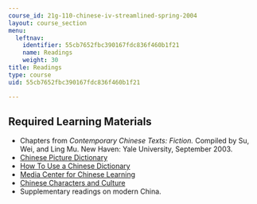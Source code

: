 ```yaml
---
course_id: 21g-110-chinese-iv-streamlined-spring-2004
layout: course_section
menu:
  leftnav:
    identifier: 55cb7652fbc390167fdc836f460b1f21
    name: Readings
    weight: 30
title: Readings
type: course
uid: 55cb7652fbc390167fdc836f460b1f21

---
```


Required Learning Materials
---------------------------

*   Chapters from _Contemporary Chinese Texts: Fiction._ Compiled by Su, Wei, and Ling Mu. New Haven: Yale University, September 2003.
*   [Chinese Picture Dictionary](http://classes.yale.edu/chns130/Dictionary/index.html)
*   [How To Use a Chinese Dictionary](http://classes.yale.edu/chns130/OnlineTutorials/UseDictionary/Index.html)
*   [Media Center for Chinese Learning](http://www.yale.edu/dmca/)
*   [Chinese Characters and Culture](http://www.zhongwen.com/)
*   Supplementary readings on modern China.